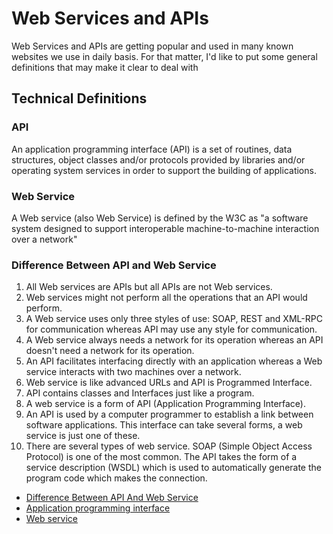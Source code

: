 # Web Services and APIs

Web Services and APIs are getting popular and used in many known websites we use in daily basis. For that matter, I'd like to put some general definitions that may make it clear to deal with

## Technical Definitions

### API

An application programming interface \(API\) is a set of routines, data structures, object classes and/or protocols provided by libraries and/or operating system services in order to support the building of applications.

### Web Service

A Web service \(also Web Service\) is defined by the W3C as "a software system designed to support interoperable machine-to-machine interaction over a network"

### Difference Between API and Web Service

1. All Web services are APIs but all APIs are not Web services.
2. Web services might not perform all the operations that an API would perform.
3. A Web service uses only three styles of use: SOAP, REST and XML-RPC for communication whereas API may use any style for communication.
4. A Web service always needs a network for its operation whereas an API doesn't need a network for its operation.
5. An API facilitates interfacing directly with an application whereas a Web service interacts with two machines over a network.
6. Web service is like advanced URLs and API is Programmed Interface.
7. API contains classes and Interfaces just like a program.
8. A web service is a form of API \(Application Programming Interface\).
9. An API is used by a computer programmer to establish a link between software applications. This interface can take several forms, a web service is just one of these.
10. There are several types of web service. SOAP \(Simple Object Access Protocol\) is one of the most common. The API takes the form of a service description \(WSDL\) which is used to automatically generate the program code which makes the connection.

* [Difference Between API And Web Service](http://microsoft-techies.blogspot.com/2014/03/difference-between-api-and-web-service.html)
* [Application programming interface](https://en.wikipedia.org/wiki/Application_programming_interface)
* [Web service](https://en.wikipedia.org/wiki/Web_service)

